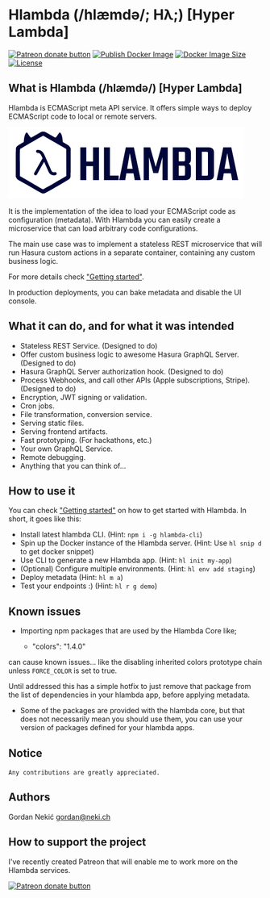 # Hlambda (/hlæmdə/; Hλ;) [Hyper Lambda]

<span><a href="https://www.patreon.com/bePatron?u=70751523" title="Donate to this project using Patreon"><img src="https://img.shields.io/badge/patreon-donate-green.svg" alt="Patreon donate button" /></a></span>
<span><a href="https://github.com/hlambda/hlambda-core/actions/workflows/publish-docker-image.yml" title="Publish Docker Image"><img src="https://img.shields.io/github/workflow/status/hlambda/hlambda-core/Publish%20Docker%20image" alt="Publish Docker Image" /></a></span>
<span><a href="https://hub.docker.com/r/hlambda/hlambda-core" title="Docker Image"><img src="https://img.shields.io/docker/image-size/hlambda/hlambda-core/latest" alt="Docker Image Size" /></a></span>
<span><a href="https://github.com/hlambda/hlambda-core/blob/master/LICENSE.md" title="License"><img src="https://img.shields.io/github/license/hlambda/hlambda-core" alt="License" /></a></span>

## What is Hlambda (/hlæmdə/) [Hyper Lambda]

Hlambda is ECMAScript meta API service. It offers simple ways to deploy ECMAScript code to local or remote servers.

<a href="https://hub.docker.com/r/hlambda/hlambda-core" title="Docker Image">

<picture>
  <source media="(prefers-color-scheme: dark)" srcset="https://raw.githubusercontent.com/hlambda/hlambda-core/master/public/static/images/hlambda-logo-banner-light-blue.png">
  <source media="(prefers-color-scheme: light)" srcset="https://raw.githubusercontent.com/hlambda/hlambda-core/master/public/static/images/hlambda-logo-banner-blue.png">
  <img alt="Hlambda Banner" src="https://raw.githubusercontent.com/hlambda/hlambda-core/master/public/static/images/hlambda-logo-banner-blue.png">
</picture>

</a>

It is the implementation of the idea to load your ECMAScript code as configuration (metadata). With Hlambda you can easily create a microservice that can load arbitrary code configurations.

The main use case was to implement a stateless REST microservice that will run Hasura custom actions in a separate container, containing any custom business logic.

For more details check ["Getting started"](https://www.hlambda.io/getting-started/).

In production deployments, you can bake metadata and disable the UI console.

## What it can do, and for what it was intended

- Stateless REST Service. (Designed to do)
- Offer custom business logic to awesome Hasura GraphQL Server. (Designed to do)
- Hasura GraphQL Server authorization hook. (Designed to do)
- Process Webhooks, and call other APIs (Apple subscriptions, Stripe). (Designed to do)
- Encryption, JWT signing or validation.
- Cron jobs.
- File transformation, conversion service.
- Serving static files.
- Serving frontend artifacts.
- Fast prototyping. (For hackathons, etc.)
- Your own GraphQL Service.
- Remote debugging.
- Anything that you can think of...

## How to use it

You can check ["Getting started"](https://www.hlambda.io/getting-started/) on how to get started with Hlambda. In short, it goes like this:

- Install latest hlambda CLI. (Hint: `npm i -g hlambda-cli`)
- Spin up the Docker instance of the Hlambda server. (Hint: Use `hl snip d` to get docker snippet)
- Use CLI to generate a new Hlambda app. (Hint: `hl init my-app`)
- (Optional) Configure multiple environments. (Hint: `hl env add staging`)
- Deploy metadata (Hint: `hl m a`)
- Test your endpoints :) (Hint: `hl r g demo`)

## Known issues

- Importing npm packages that are used by the Hlambda Core like;

  - "colors": "1.4.0"

can cause known issues... like the disabling inherited colors prototype chain unless `FORCE_COLOR` is set to true.

Until addressed this has a simple hotfix to just remove that package from the list of dependencies in your hlambda app, before applying metadata.

- Some of the packages are provided with the hlambda core, but that does not necessarily mean you should use them, you can use your version of packages defined for your hlambda apps.

## Notice

```
Any contributions are greatly appreciated.
```

## Authors

Gordan Nekić <gordan@neki.ch>

## How to support the project

I've recently created Patreon that will enable me to work more on the Hlambda services.

<span class="badge-patreon"><a href="https://www.patreon.com/bePatron?u=70751523" title="Donate to this project using Patreon"><img src="https://img.shields.io/badge/patreon-donate-green.svg" alt="Patreon donate button" /></a></span>
